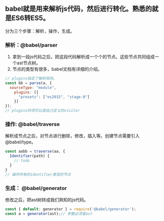 ## babel就是用来解析js代码，然后进行转化。熟悉的就是ES6转ES5。
分为三个步骤：解析，操作，生成。

### 解析：@babel/parser
1. 拿到一段js代码之后，把这段代码解析成一个个的节点。这些节点共同组成一个ast节点树。
2. 节点的类型有很多，babel文档有详细的介绍。

```javascript
// plugins指定了解析规则。
const bb = parse(a, {
  sourceType: "module",
    plugins: [{
      "presets": ["es2015", "stage-0"]
    }]
});
// plugins的项可以是自己定义的visitor
```

### 操作: @babel/traverse
解析成节点之后，对节点进行删除，修改，插入等。创建节点需要引入@babel/type。
```javascript
const aabb = traverse(aa, {
  Identifier(path) {
    // todo
  }
}
// 操作所有的identifier类型的节点
```

### 生成： @babel/generator
修改之后，把ast树转成我们熟知的js代码。
```javascript
const { default: generator } = require('@babel/generator');
const a = generator(ast);// 参数必须是ast
```